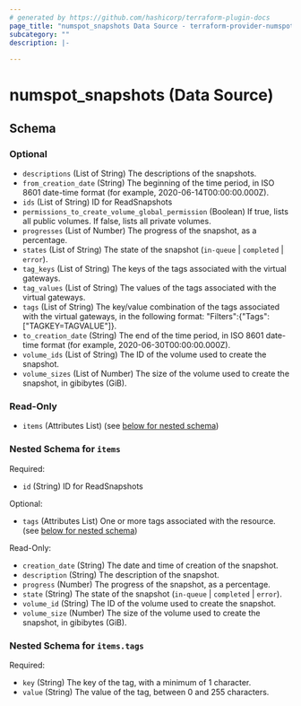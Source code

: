 ```yaml
---
# generated by https://github.com/hashicorp/terraform-plugin-docs
page_title: "numspot_snapshots Data Source - terraform-provider-numspot"
subcategory: ""
description: |-
  
---
```


# numspot_snapshots (Data Source)





<!-- schema generated by tfplugindocs -->
## Schema

### Optional

- `descriptions` (List of String) The descriptions of the snapshots.
- `from_creation_date` (String) The beginning of the time period, in ISO 8601 date-time format (for example, 2020-06-14T00:00:00.000Z).
- `ids` (List of String) ID for ReadSnapshots
- `permissions_to_create_volume_global_permission` (Boolean) If true, lists all public volumes. If false, lists all private volumes.
- `progresses` (List of Number) The progress of the snapshot, as a percentage.
- `states` (List of String) The state of the snapshot (`in-queue` \| `completed` \| `error`).
- `tag_keys` (List of String) The keys of the tags associated with the virtual gateways.
- `tag_values` (List of String) The values of the tags associated with the virtual gateways.
- `tags` (List of String) The key/value combination of the tags associated with the virtual gateways, in the following format: "Filters":{"Tags":["TAGKEY=TAGVALUE"]}.
- `to_creation_date` (String) The end of the time period, in ISO 8601 date-time format (for example, 2020-06-30T00:00:00.000Z).
- `volume_ids` (List of String) The ID of the volume used to create the snapshot.
- `volume_sizes` (List of Number) The size of the volume used to create the snapshot, in gibibytes (GiB).

### Read-Only

- `items` (Attributes List) (see [below for nested schema](#nestedatt--items))

<a id="nestedatt--items"></a>
### Nested Schema for `items`

Required:

- `id` (String) ID for ReadSnapshots

Optional:

- `tags` (Attributes List) One or more tags associated with the resource. (see [below for nested schema](#nestedatt--items--tags))

Read-Only:

- `creation_date` (String) The date and time of creation of the snapshot.
- `description` (String) The description of the snapshot.
- `progress` (Number) The progress of the snapshot, as a percentage.
- `state` (String) The state of the snapshot (`in-queue` \| `completed` \| `error`).
- `volume_id` (String) The ID of the volume used to create the snapshot.
- `volume_size` (Number) The size of the volume used to create the snapshot, in gibibytes (GiB).

<a id="nestedatt--items--tags"></a>
### Nested Schema for `items.tags`

Required:

- `key` (String) The key of the tag, with a minimum of 1 character.
- `value` (String) The value of the tag, between 0 and 255 characters.
